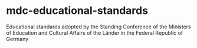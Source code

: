 # mdc-educational-standards
Educational standards adopted by the Standing Conference of the Ministers of Education and Cultural Affairs of the Länder in the Federal Republic of Germany

